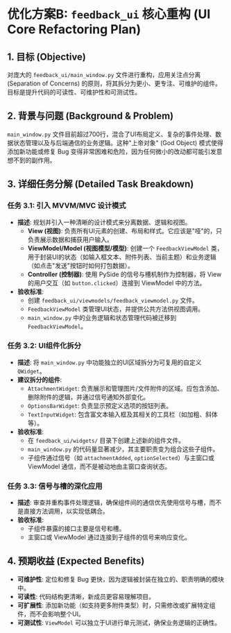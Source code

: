 # 优化方案B: `feedback_ui` 核心重构 (UI Core Refactoring Plan)

## 1. 目标 (Objective)

对庞大的 `feedback_ui/main_window.py` 文件进行重构，应用关注点分离 (Separation of Concerns) 的原则，将其拆分为更小、更专注、可维护的组件。目标是提升代码的可读性、可维护性和可测试性。

## 2. 背景与问题 (Background & Problem)

`main_window.py` 文件目前超过700行，混合了UI布局定义、复杂的事件处理、数据状态管理以及与后端通信的业务逻辑。这种"上帝对象" (God Object) 模式使得添加新功能或修复 Bug 变得非常困难和危险，因为任何微小的改动都可能引发意想不到的副作用。

## 3. 详细任务分解 (Detailed Task Breakdown)

### 任务 3.1: 引入 MVVM/MVC 设计模式

- **描述**: 规划并引入一种清晰的设计模式来分离数据、逻辑和视图。
    - **View (视图)**: 负责所有UI元素的创建、布局和样式。它应该是"哑"的，只负责展示数据和捕获用户输入。
    - **ViewModel/Model (视图模型/模型)**: 创建一个 `FeedbackViewModel` 类，用于封装UI的状态（如输入框文本、附件列表、当前主题）和业务逻辑（如点击"发送"按钮时如何打包数据）。
    - **Controller (控制器)**: 使用 PySide 的信号与槽机制作为控制器，将 View 的用户交互（如 `button.clicked`）连接到 ViewModel 中的方法。
- **验收标准**:
    - 创建 `feedback_ui/viewmodels/feedback_viewmodel.py` 文件。
    - `FeedbackViewModel` 类管理UI状态，并提供公共方法供视图调用。
    - `main_window.py` 中的业务逻辑和状态管理代码被迁移到 `FeedbackViewModel`。

### 任务 3.2: UI组件化拆分

- **描述**: 将 `main_window.py` 中功能独立的UI区域拆分为可复用的自定义 `QWidget`。
- **建议拆分的组件**:
    - `AttachmentWidget`: 负责展示和管理图片/文件附件的区域。应包含添加、删除附件的逻辑，并通过信号通知外部变化。
    - `OptionsBarWidget`: 负责显示预定义选项的按钮列表。
    - `TextInputWidget`: 包含富文本输入框及其相关的工具栏（如加粗、斜体等）。
- **验收标准**:
    - 在 `feedback_ui/widgets/` 目录下创建上述新的组件文件。
    - `main_window.py` 的代码量显著减少，其主要职责变为组合这些子组件。
    - 子组件通过信号（如 `attachmentAdded`, `optionSelected`）与主窗口或 ViewModel 通信，而不是被动地由主窗口查询状态。

### 任务 3.3: 信号与槽的深化应用

- **描述**: 审查并重构事件处理逻辑，确保组件间的通信优先使用信号与槽，而不是直接方法调用，以实现低耦合。
- **验收标准**:
    - 子组件暴露的接口主要是信号和槽。
    - 主窗口或 ViewModel 通过连接到子组件的信号来响应变化。

## 4. 预期收益 (Expected Benefits)

- **可维护性**: 定位和修复 Bug 更快，因为逻辑被封装在独立的、职责明确的模块中。
- **可读性**: 代码结构更清晰，新成员更容易理解项目。
- **可扩展性**: 添加新功能（如支持更多附件类型）时，只需修改或扩展特定组件，而不会影响整个UI。
- **可测试性**: `ViewModel` 可以独立于UI进行单元测试，确保业务逻辑的正确性。 